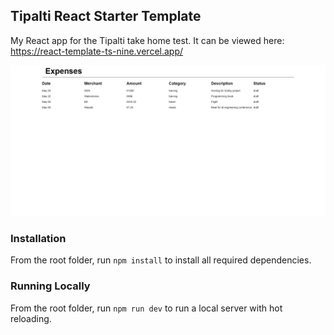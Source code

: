 ## Tipalti React Starter Template

My React app for the Tipalti take home test. It can be viewed here: https://react-template-ts-nine.vercel.app/

![React App Tipalti Take home test](<localhost_5173_ (2).png>)

### Installation

From the root folder, run `npm install` to install all required dependencies.

### Running Locally

From the root folder, run `npm run dev` to run a local server with hot reloading.
